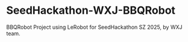 # SeedHackathon-WXJ-BBQRobot
BBQRobot Project using LeRobot for SeedHackathon SZ 2025, by WXJ team.
